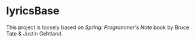 lyricsBase
==========

This project is loosely based on <i>Spring: Programmer's Note</i> book by Bruce Tate & Justin Gehtland.
